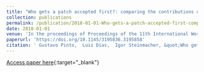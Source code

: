 ```yaml
---
title: "Who gets a patch accepted first?: comparing the contributions of employees and volunteers"
collection: publications
permalink: /publication/2018-01-01-Who-gets-a-patch-accepted-first-comparing-the-contributions-of-employees-and-volunteers
date: 2018-01-01
venue: 'In the proceedings of Proceedings of the 11th International Workshop on Cooperative and Human Aspects of Software Engineering, ICSE 2018, Gothenburg, Sweden, May 27 - June 03, 2018'
paperurl: 'https://doi.org/10.1145/3195836.3195858'
citation: ' Gustavo Pinto,  Luiz Dias,  Igor Steinmacher, &quot;Who gets a patch accepted first?: comparing the contributions of employees and volunteers.&quot; In the proceedings of Proceedings of the 11th International Workshop on Cooperative and Human Aspects of Software Engineering, ICSE 2018, Gothenburg, Sweden, May 27 - June 03, 2018, 2018.'
---
```

[Access paper here](https://doi.org/10.1145/3195836.3195858){:target="_blank"}
